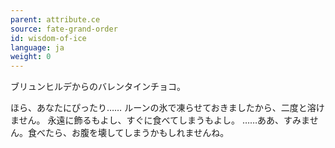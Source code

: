 ```yaml
---
parent: attribute.ce
source: fate-grand-order
id: wisdom-of-ice
language: ja
weight: 0
---
```


ブリュンヒルデからのバレンタインチョコ。

ほら、あなたにぴったり……
ルーンの氷で凍らせておきましたから、二度と溶けません。
永遠に飾るもよし、すぐに食べてしまうもよし。
……ああ、すみません。食べたら、お腹を壊してしまうかもしれませんね。
